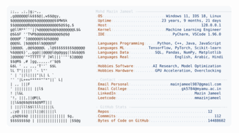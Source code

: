 <picture>
  <source srcset="https://raw.githubusercontent.com/mmazinjameel/mmazinjameel/main/dark_mode.svg?v=1756224747" media="(prefers-color-scheme: dark)">
  <img src="https://raw.githubusercontent.com/mmazinjameel/mmazinjameel/main/light_mode.svg?v=1756224747">
</picture>
